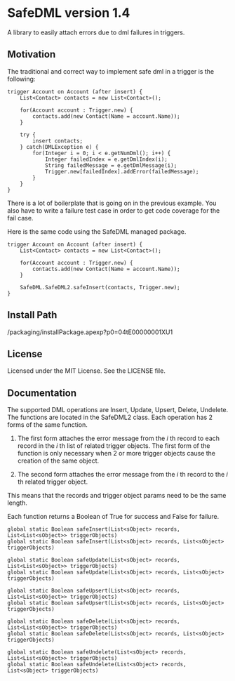 # SafeDML version 1.4
A library to easily attach errors due to dml failures in triggers.

## Motivation
The traditional and correct way to implement safe dml in a trigger is the following:
```
trigger Account on Account (after insert) {
    List<Contact> contacts = new List<Contact>();
    
    for(Account account : Trigger.new) {
        contacts.add(new Contact(Name = account.Name));
    }
    
    try {
        insert contacts;
    } catch(DMLException e) {
        for(Integer i = 0; i < e.getNumDml(); i++) {
            Integer failedIndex = e.getDmlIndex(i);
            String failedMessage = e.getDmlMessage(i);
            Trigger.new[failedIndex].addError(failedMessage);
        }
    }
}
```

There is a lot of boilerplate that is going on in the previous example.
You also have to write a failure test case in order to get code coverage for the fail case.

Here is the same code using the SafeDML managed package.
```
trigger Account on Account (after insert) {
    List<Contact> contacts = new List<Contact>();
    
    for(Account account : Trigger.new) {
        contacts.add(new Contact(Name = account.Name));
    }
    
    SafeDML.SafeDML2.safeInsert(contacts, Trigger.new);
}
```

## Install Path
/packaging/installPackage.apexp?p0=04tE00000001XU1

## License
Licensed under the MIT License.
See the LICENSE file.

## Documentation

The supported DML operations are Insert, Update, Upsert, Delete, Undelete.
The functions are located in the SafeDML2 class.
Each operation has 2 forms of the same function.

1. The first form attaches the error message from the _i_ th record to each record in the _i_ th list of related trigger objects. The first form of the function is only necessary when 2 or more trigger objects cause the creation of the same object.

2. The second form attaches the error message from the _i_ th record to the _i_ th related trigger object.

This means that the records and trigger object params need to be the same length.

Each function returns a Boolean of True for success and False for failure.

```
global static Boolean safeInsert(List<sObject> records, List<List<sObject>> triggerObjects)
global static Boolean safeInsert(List<sObject> records, List<sObject> triggerObjects)

global static Boolean safeUpdate(List<sObject> records, List<List<sObject>> triggerObjects)
global static Boolean safeUpdate(List<sObject> records, List<sObject> triggerObjects)

global static Boolean safeUpsert(List<sObject> records, List<List<sObject>> triggerObjects)
global static Boolean safeUpsert(List<sObject> records, List<sObject> triggerObjects)

global static Boolean safeDelete(List<sObject> records, List<List<sObject>> triggerObjects)
global static Boolean safeDelete(List<sObject> records, List<sObject> triggerObjects)

global static Boolean safeUndelete(List<sObject> records, List<List<sObject>> triggerObjects)
global static Boolean safeUndelete(List<sObject> records, List<sObject> triggerObjects)
```
